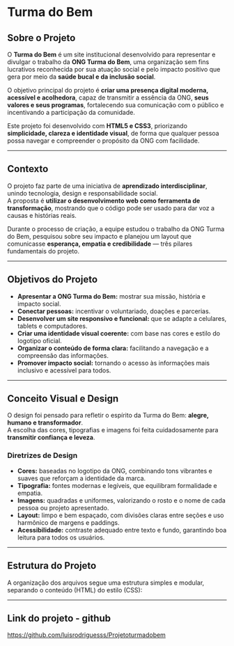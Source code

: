 # Turma do Bem

## Sobre o Projeto
O **Turma do Bem** é um site institucional desenvolvido para representar e divulgar o trabalho da **ONG Turma do Bem**, uma organização sem fins lucrativos reconhecida por sua atuação social e pelo impacto positivo que gera por meio da **saúde bucal e da inclusão social**.

O objetivo principal do projeto é **criar uma presença digital moderna, acessível e acolhedora**, capaz de transmitir a essência da ONG, **seus valores e seus programas**, fortalecendo sua comunicação com o público e incentivando a participação da comunidade.

Este projeto foi desenvolvido com **HTML5 e CSS3**, priorizando **simplicidade, clareza e identidade visual**, de forma que qualquer pessoa possa navegar e compreender o propósito da ONG com facilidade.

---

## Contexto
O projeto faz parte de uma iniciativa de **aprendizado interdisciplinar**, unindo tecnologia, design e responsabilidade social.  
A proposta é **utilizar o desenvolvimento web como ferramenta de transformação**, mostrando que o código pode ser usado para dar voz a causas e histórias reais.

Durante o processo de criação, a equipe estudou o trabalho da ONG Turma do Bem, pesquisou sobre seu impacto e planejou um layout que comunicasse **esperança, empatia e credibilidade** — três pilares fundamentais do projeto.

---

## Objetivos do Projeto
- **Apresentar a ONG Turma do Bem:** mostrar sua missão, história e impacto social.  
- **Conectar pessoas:** incentivar o voluntariado, doações e parcerias.  
- **Desenvolver um site responsivo e funcional:** que se adapte a celulares, tablets e computadores.  
- **Criar uma identidade visual coerente:** com base nas cores e estilo do logotipo oficial.  
- **Organizar o conteúdo de forma clara:** facilitando a navegação e a compreensão das informações.  
- **Promover impacto social:** tornando o acesso às informações mais inclusivo e acessível para todos.

---

##  Conceito Visual e Design
O design foi pensado para refletir o espírito da Turma do Bem: **alegre, humano e transformador**.  
A escolha das cores, tipografias e imagens foi feita cuidadosamente para **transmitir confiança e leveza**.

###  Diretrizes de Design
- **Cores:** baseadas no logotipo da ONG, combinando tons vibrantes e suaves que reforçam a identidade da marca.  
- **Tipografia:** fontes modernas e legíveis, que equilibram formalidade e empatia.  
- **Imagens:** quadradas e uniformes, valorizando o rosto e o nome de cada pessoa ou projeto apresentado.  
- **Layout:** limpo e bem espaçado, com divisões claras entre seções e uso harmônico de margens e paddings.  
- **Acessibilidade:** contraste adequado entre texto e fundo, garantindo boa leitura para todos os usuários.

---

## Estrutura do Projeto
A organização dos arquivos segue uma estrutura simples e modular, separando o conteúdo (HTML) do estilo (CSS):

---

## Link do projeto - github
https://github.com/luisrodriguesss/Projetoturmadobem

